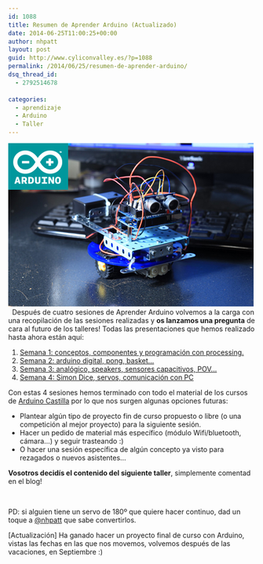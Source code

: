 ```yaml
---
id: 1088
title: Resumen de Aprender Arduino (Actualizado)
date: 2014-06-25T11:00:25+00:00
author: nhpatt
layout: post
guid: http://www.cyliconvalley.es/?p=1088
permalink: /2014/06/25/resumen-de-aprender-arduino/
dsq_thread_id:
  - 2792514678

categories:
  - aprendizaje
  - Arduino
  - Taller
---
```

[<img class="size-full wp-image-863 aligncenter" title="arduino" src="/assets/2014/03/arduino.jpg" alt="" width="500" height="333" />](/assets/2014/03/arduino.jpg)   Después de cuatro sesiones de Aprender Arduino volvemos a la carga con una recopilación de las sesiones realizadas y **os lanzamos una pregunta** de cara al futuro de los talleres! Todas las presentaciones que hemos realizado hasta ahora están aquí:

  1. [Semana 1: conceptos, componentes y programación con processing.](http://www.slideshare.net/loaisa/taller-arduino-i-cylicon-valley)
  2. [Semana 2: arduino digital, pong, basket&#8230;](http://www.slideshare.net/roberto.sanval/taller-de-arduino-en-cylicon-valley-semana-2)
  3. [Semana 3: analógico, speakers, sensores capacitivos, POV&#8230;](http://www.slideshare.net/nhpatt/arduino-tercera-sesin)
  4. [Semana 4: Simon Dice, servos, comunicación con PC](http://www.slideshare.net/nhpatt/arduino-cuarta-sesin)

<div>
  Con estas 4 sesiones hemos terminado con todo el material de los cursos de <a href="http://castilla.verkstad.cc/es/pagina-principal/">Arduino Castilla</a> por lo que nos surgen algunas opciones futuras:
</div>

  * Plantear algún tipo de proyecto fin de curso propuesto o libre (o una competición al mejor proyecto) para la siguiente sesión.
  * Hacer un pedido de material más específico (módulo Wifi/bluetooth, cámara&#8230;) y seguir trasteando :)
  * O hacer una sesión específica de algún concepto ya visto para rezagados o nuevos asistentes&#8230;

<div>
  <strong>Vosotros decidís el contenido del siguiente taller</strong>, simplemente comentad en el blog!
</div>

&nbsp;

<div>
  PD: si alguien tiene un servo de 180º que quiere hacer continuo, dad un toque a <a href="http://twitter.com/nhpatt">@nhpatt</a> que sabe convertirlos.
</div>

[Actualización] Ha ganado hacer un proyecto final de curso con Arduino, vistas las fechas en las que nos movemos, volvemos después de las vacaciones, en Septiembre :)